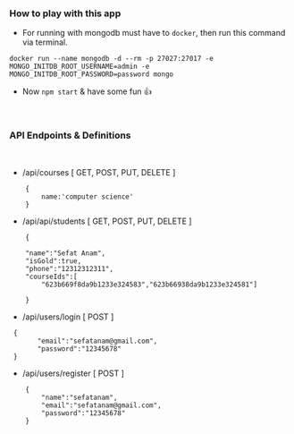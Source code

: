 ### How to play with this app

- For running with mongodb must have to `docker`, then run this command via terminal.

`docker run --name mongodb -d --rm -p 27027:27017 -e MONGO_INITDB_ROOT_USERNAME=admin -e MONGO_INITDB_ROOT_PASSWORD=password mongo`

- Now `npm start` & have some fun 👍

<br>

### API Endpoints & Definitions

<br>

- /api/courses [ GET, POST, PUT, DELETE ]

```
    {
        name:'computer science'
    }
```

- /api/api/students [ GET, POST, PUT, DELETE ]

```
    {

    "name":"Sefat Anam",
    "isGold":true,
    "phone":"12312312311",
    "courseIds":[
        "623b669f8da9b1233e324583","623b66938da9b1233e324581"]

    }

```

- /api/users/login [ POST ]

```
 {
       "email":"sefatanam@gmail.com",
       "password":"12345678"
 }
```

- /api/users/register [ POST ]

```
    {
        "name":"sefatanam",
        "email":"sefatanam@gmail.com",
        "password":"12345678"
    }
```

